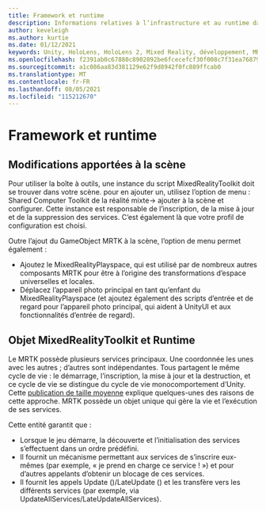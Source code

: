 ```yaml
---
title: Framework et runtime
description: Informations relatives à l’infrastructure et au runtime dans MRTK.
author: keveleigh
ms.author: kurtie
ms.date: 01/12/2021
keywords: Unity, HoloLens, HoloLens 2, Mixed Reality, développement, MRTK
ms.openlocfilehash: f2391ab0c67880c8902092be6fcecefcf30f008c7f31ea76879d399e35e1491b
ms.sourcegitcommit: a1c086aa83d381129e62f9d8942f0fc889ffcab0
ms.translationtype: MT
ms.contentlocale: fr-FR
ms.lasthandoff: 08/05/2021
ms.locfileid: "115212670"
---
```

# <a name="framework-and-runtime"></a>Framework et runtime

## <a name="changes-to-the-scene"></a>Modifications apportées à la scène

Pour utiliser la boîte à outils, une instance du script MixedRealityToolkit doit se trouver dans votre scène.
pour en ajouter un, utilisez l’option de menu : Shared Computer Toolkit de la réalité mixte-> ajouter à la scène et configurer. Cette instance est responsable de l’inscription, de la mise à jour et de la suppression des services. C’est également là que votre profil de configuration est choisi.

Outre l’ajout du GameObject MRTK à la scène, l’option de menu permet également :

- Ajoutez le MixedRealityPlayspace, qui est utilisé par de nombreux autres composants MRTK pour être à l’origine des transformations d’espace universelles et locales.
- Déplacez l’appareil photo principal en tant qu’enfant du MixedRealityPlayspace (et ajoutez également des scripts d’entrée et de regard pour l’appareil photo principal, qui aident à UnityUI et aux fonctionnalités d’entrée de regard).

## <a name="mixedrealitytoolkit-object-and-runtime"></a>Objet MixedRealityToolkit et Runtime

Le MRTK possède plusieurs services principaux. Une coordonnée les unes avec les autres ; d’autres sont indépendantes.
Tous partagent le même cycle de vie : le démarrage, l’inscription, la mise à jour et la destruction, et ce cycle de vie se distingue du cycle de vie monocomportement d’Unity. Cette [publication de taille moyenne](https://medium.com/@stephen_hodgson/the-mixed-reality-framework-6fdb5c11feb2) explique quelques-unes des raisons de cette approche. MRTK possède un objet unique qui gère la vie et l’exécution de ses services.

Cette entité garantit que :

- Lorsque le jeu démarre, la découverte et l’initialisation des services s’effectuent dans un ordre prédéfini.
- Il fournit un mécanisme permettant aux services de s’inscrire eux-mêmes (par exemple, « je prend en charge ce service ! ») et pour d’autres appelants d’obtenir un blocage de ces services.
- Il fournit les appels Update ()/LateUpdate () et les transfère vers les différents services (par exemple, via UpdateAllServices/LateUpdateAllServices).

